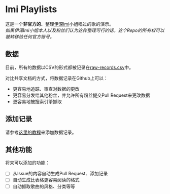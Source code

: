 # Imi Playlists
这是一个**非官方的**、整理[伊深Imi](https://space.bilibili.com/690608694)小姐唱过的歌的演示。  
_如果伊深Imi小姐本人以及粉丝们认为这样整理可行的话，这个Repo的所有权可以被转移给任何官方账号。_

## 数据
目前，所有的数据以CSV的形式都被记录在[raw-records.csv](./raw-records.csv)中。

对比共享文档的方式，将数据记录在Github上可以：
* 更容易地追踪、审查对数据的更改
* 更容易分发给其他粉丝，并允许所有粉丝提交Pull Request来更改数据
* 更容易地被搜索引擎抓取

## 添加记录
请参考[这里的教程](./docs/add-records.md)来添加数据记录。

## 其他功能
将来可以添加的功能：
- [ ] 从Issue的内容自动生成Pull Request、添加记录
- [ ] 自动生成比表格更容易阅读的格式 
- [ ] 自动抓取歌曲的风格、分类等等
